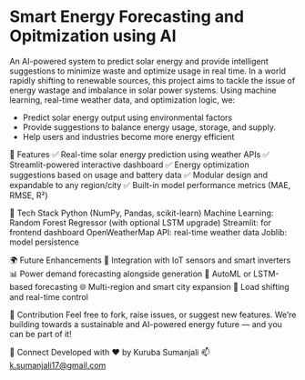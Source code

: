 # Smart Energy Forecasting and Opitmization using AI
An AI-powered system to predict solar energy and provide intelligent suggestions to minimize waste and optimize usage in real time.
  In a world rapidly shifting to renewable sources, this project aims to tackle the issue of energy wastage and imbalance in solar power systems. Using machine learning, real-time weather data, and optimization logic, we: 
* Predict solar energy output using environmental factors  
* Provide suggestions to balance energy usage, storage, and supply.
* Help users and industries become more energy efficient

🚀 Features
✅ Real-time solar energy prediction using weather APIs
✅ Streamlit-powered interactive dashboard
✅ Energy optimization suggestions based on usage and battery data
✅ Modular design and expandable to any region/city
✅ Built-in model performance metrics (MAE, RMSE, R²)

🧠 Tech Stack
Python (NumPy, Pandas, scikit-learn)
Machine Learning: Random Forest Regressor (with optional LSTM upgrade)
Streamlit: for frontend dashboard
OpenWeatherMap API: real-time weather data
Joblib: model persistence

🌍 Future Enhancements
🔌 Integration with IoT sensors and smart inverters
📊 Power demand forecasting alongside generation
🧠 AutoML or LSTM-based forecasting
🌐 Multi-region and smart city expansion
🔋 Load shifting and real-time control

🤝 Contribution
Feel free to fork, raise issues, or suggest new features.
We’re building towards a sustainable and AI-powered energy future — and you can be part of it!

🔗 Connect
Developed with ❤️ by Kuruba Sumanjali
📫 k.sumanjali17@gmail.com

